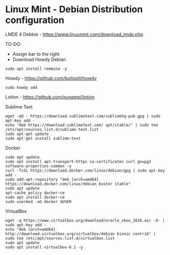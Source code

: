 # Linux Mint - Debian Distribution configuration

LMDE 4 Debbie - https://www.linuxmint.com/download_lmde.php

TO-DO:
- Assign bar to the right
- Download Howdy Debian

```
sudo apt install remmina -y
```

Howdy - https://github.com/boltgolt/howdy
```
sudo howdy add
```

Lotion - https://github.com/puneetsl/lotion

Sublime Text
```
wget -qO - https://download.sublimetext.com/sublimehq-pub.gpg | sudo apt-key add -
echo "deb https://download.sublimetext.com/ apt/stable/" | sudo tee /etc/apt/sources.list.d/sublime-text.list
sudo apt-get update
sudo apt-get install sublime-text
```

Docker
```
sudo apt update
sudo apt install apt-transport-https ca-certificates curl gnupg2 software-properties-common -y
curl -fsSL https://download.docker.com/linux/debian/gpg | sudo apt-key add -
sudo add-apt-repository "deb [arch=amd64] https://download.docker.com/linux/debian buster stable"
sudo apt update
apt-cache policy docker-ce
sudo apt install docker-ce
sudo usermod -aG docker $USER
```

VirtualBox
```
wget -q https://www.virtualbox.org/download/oracle_vbox_2016.asc -O- | sudo apt-key add -
echo "deb [arch=amd64] http://download.virtualbox.org/virtualbox/debian bionic contrib" | sudo tee /etc/apt/sources.list.d/virtualbox.list
sudo apt update
sudo apt install virtualbox-6.1 -y
```
